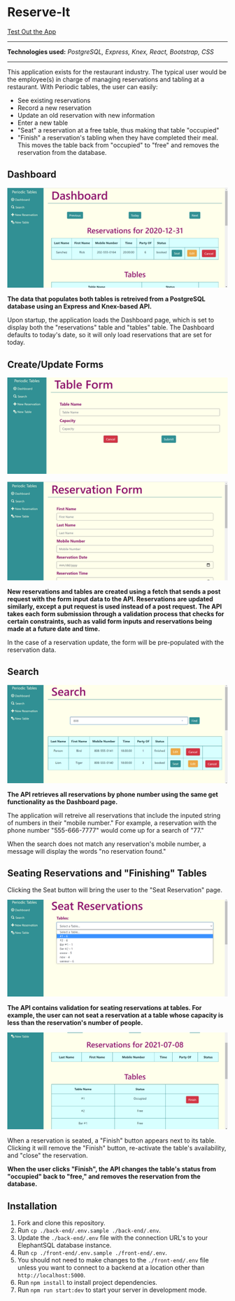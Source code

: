 # Reserve-It

[Test Out the App](https://reserve-it-client.herokuapp.com/)

---
**Technologies used:** *PostgreSQL, Express, Knex, React, Bootstrap, CSS*

---

This application exists for the restaurant industry. The typical user would be the employee(s) in charge of managing reservations and tabling at a restaurant. With Periodic tables, the user can easily: 

- See existing reservations
- Record a new reservation
- Update an old reservation with new information
- Enter a new table
- "Seat" a reservation at a free table, thus making that table "occupied"
- "Finish" a reservation's tabling when they have completed their meal. This moves the table back from "occupied" to "free" and removes the reservation from the database.

## Dashboard 

![dashboard-image](./front-end/readme-screenshots/Dashboard.png)

**The data that populates both tables is retreived from a PostgreSQL database using an Express and Knex-based API.**

Upon startup, the application loads the Dashboard page, which is set to display both the "reservations" table and "tables" table. The Dashboard defaults to today's date, so it will only load reservations that are set for today. 

## Create/Update Forms

![table-form-image](./front-end/readme-screenshots/Table-Form.png)

![reservation-form-image](./front-end/readme-screenshots/Reservation-Form.png)

**New reservations and tables are created using a fetch that sends a post request with the form input data to the API. Reservations are updated similarly, except a put request is used instead of a post request. The API takes each form submission through a validation process that checks for certain constraints, such as valid form inputs and reservations being made at a future date and time.**

In the case of a reservation update, the form will be pre-populated with the reservation data. 

## Search

![search-image](./front-end/readme-screenshots/Search.png)

**The API retrieves all reservations by phone number using the same get functionality as the Dashboard page.**

The application will retreive all reservations that include the inputed string of numbers in their "mobile number." For example, a reservation with the phone number "555-666-7777" would come up for a search of "77."

When the search does not match any reservation's mobile number, a message will display the words "no reservation found."

## Seating Reservations and "Finishing" Tables

Clicking the Seat button will bring the user to the "Seat Reservation" page. 

![seating-image](./front-end/readme-screenshots/Seating.png)

**The API contains validation for seating reservations at tables. For example, the user can not seat a reservation at a table whose capacity is less than the reservation's number of people.**

![finish-table-image](./front-end/readme-screenshots/Finish-Table.png)

When a reservation is seated, a "Finish" button appears next to its table. Clicking it will remove the "Finish" button, re-activate the table's availability, and "close" the reservation. 

**When the user clicks "Finish", the API changes the table's status from "occupied" back to "free," and removes the reservation from the database.**

## Installation
1. Fork and clone this repository.
1. Run `cp ./back-end/.env.sample ./back-end/.env`.
1. Update the `./back-end/.env` file with the connection URL's to your ElephantSQL database instance.
1. Run `cp ./front-end/.env.sample ./front-end/.env`.
1. You should not need to make changes to the `./front-end/.env` file unless you want to connect to a backend at a location other than `http://localhost:5000`.
1. Run `npm install` to install project dependencies.
1. Run `npm run start:dev` to start your server in development mode.
